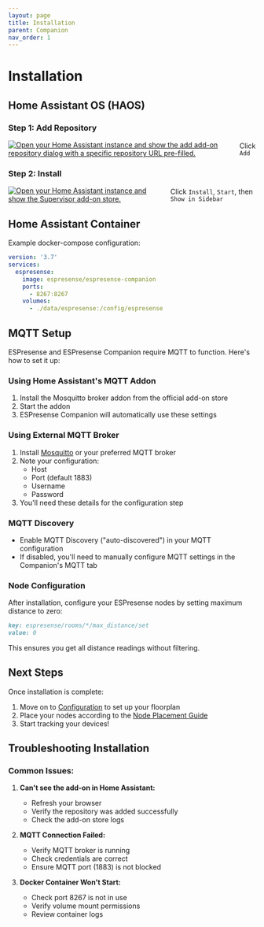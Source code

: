 ```yaml
---
layout: page
title: Installation
parent: Companion
nav_order: 1
---
```


# Installation

## Home Assistant OS (HAOS)

### Step 1: Add Repository
<div style="display: flex; align-items: center; gap: 10px; margin-bottom: 20px;">
    <a href="https://my.home-assistant.io/redirect/supervisor_add_addon_repository/?repository_url=https%3A%2F%2Fgithub.com%2FESPresense%2Fhassio-addons">
        <img src="https://my.home-assistant.io/badges/supervisor_add_addon_repository.svg" alt="Open your Home Assistant instance and show the add add-on repository dialog with a specific repository URL pre-filled." />
    </a>
    <span>Click <code>Add</code></span>
</div>

### Step 2: Install
<div style="display: flex; align-items: center; gap: 10px;">
    <a href="https://my.home-assistant.io/redirect/supervisor_store/">
        <img src="https://my.home-assistant.io/badges/supervisor_store.svg" alt="Open your Home Assistant instance and show the Supervisor add-on store." />
    </a>
    <span>Click <code>Install</code>, <code>Start</code>, then <code>Show in Sidebar</code></span>
</div>

## Home Assistant Container

Example docker-compose configuration:
```yaml
version: '3.7'
services:
  espresense:
    image: espresense/espresense-companion
    ports:
      - 8267:8267
    volumes:
      - ./data/espresense:/config/espresense
```

## MQTT Setup

ESPresense and ESPresense Companion require MQTT to function. Here's how to set it up:

### Using Home Assistant's MQTT Addon
1. Install the Mosquitto broker addon from the official add-on store
2. Start the addon
3. ESPresense Companion will automatically use these settings

### Using External MQTT Broker
1. Install [Mosquitto](https://mosquitto.org/) or your preferred MQTT broker
2. Note your configuration:
   - Host
   - Port (default 1883)
   - Username
   - Password
3. You'll need these details for the configuration step

### MQTT Discovery
- Enable MQTT Discovery ("auto-discovered") in your MQTT configuration
- If disabled, you'll need to manually configure MQTT settings in the Companion's MQTT tab

### Node Configuration
After installation, configure your ESPresense nodes by setting maximum distance to zero:
```markdown
key: espresense/rooms/*/max_distance/set
value: 0
```
This ensures you get all distance readings without filtering.

## Next Steps

Once installation is complete:
1. Move on to [Configuration](/companion/configuration) to set up your floorplan
2. Place your nodes according to the [Node Placement Guide](/companion/configuration#node-placement--configuration)
3. Start tracking your devices!

## Troubleshooting Installation

### Common Issues:
1. **Can't see the add-on in Home Assistant:**
   - Refresh your browser
   - Verify the repository was added successfully
   - Check the add-on store logs

2. **MQTT Connection Failed:**
   - Verify MQTT broker is running
   - Check credentials are correct
   - Ensure MQTT port (1883) is not blocked

3. **Docker Container Won't Start:**
   - Check port 8267 is not in use
   - Verify volume mount permissions
   - Review container logs
